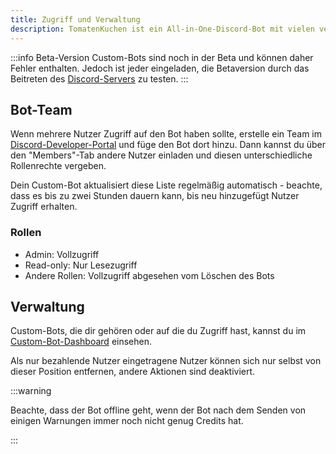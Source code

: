 ```yaml
---
title: Zugriff und Verwaltung
description: TomatenKuchen ist ein All-in-One-Discord-Bot mit vielen verschiedenen Funktionen. Erfahre, wie Berechtigungen für Custom-Bots funktionieren.
---
```


:::info Beta-Version
Custom-Bots sind noch in der Beta und können daher Fehler enthalten.
Jedoch ist jeder eingeladen, die Betaversion durch das Beitreten des [Discord-Servers](https://tomatenkuchen.com/discord) zu testen.
:::

## Bot-Team

Wenn mehrere Nutzer Zugriff auf den Bot haben sollte, erstelle ein Team im [Discord-Developer-Portal](https://discord.com/developers/applications) und füge den Bot dort hinzu.
Dann kannst du über den "Members"-Tab andere Nutzer einladen und diesen unterschiedliche Rollenrechte vergeben.

Dein Custom-Bot aktualisiert diese Liste regelmäßig automatisch - beachte, dass es bis zu zwei Stunden dauern kann, bis neu hinzugefügt Nutzer Zugriff erhalten.

### Rollen

- Admin: Vollzugriff
- Read-only: Nur Lesezugriff
- Andere Rollen: Vollzugriff abgesehen vom Löschen des Bots

## Verwaltung

Custom-Bots, die dir gehören oder auf die du Zugriff hast, kannst du im [Custom-Bot-Dashboard](https://tomatenkuchen.com/dashboard/custom) einsehen.

Als nur bezahlende Nutzer eingetragene Nutzer können sich nur selbst von dieser Position entfernen, andere Aktionen sind deaktiviert.

:::warning

Beachte, dass der Bot offline geht, wenn der Bot nach dem Senden von einigen Warnungen immer noch nicht genug Credits hat.

:::
